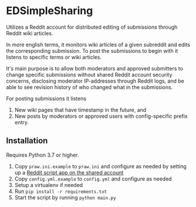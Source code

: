 # EDSimpleSharing
Utilizes a Reddit account for distributed editing of submissions through Reddit wiki articles.

In more english terms, it monitors wiki articles of a given subreddit and edits the corresponding submission. To post the submissions to begin with it listens to specific terms or wiki articles.

It's main purpose is to allow both moderators and approved submitters to change specific submissions without shared Reddit account security concerns, disclosing moderator IP-addresses through Reddit logs, and be able to see revision history of who changed what in the submissions.


For posting submissions it listens

1. New wiki pages that have timestamp in the future, and
1. New posts by moderators or approved users with config-specific prefix entry. 

## Installation

Requires Python 3.7 or higher. 

1. Copy `praw.ini.example` to `praw.ini` and configure as needed by setting up a [Reddit script app on the shared account](https://www.reddit.com/prefs/apps/)
1. Copy `config.yml.example` to `config.yml` and configure as needed
1. Setup a virtualenv if needed
1. Run `pip install -r requirements.txt`
1. Start the script by running `python main.py`